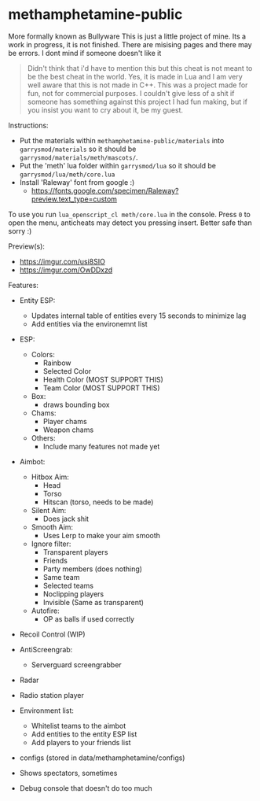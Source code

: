 # methamphetamine-public

More formally known as Bullyware
This is just a little project of mine. Its a work in progress, it is not finished. There are misising pages and there may be errors.
I dont mind if someone doesn't like it

> Didn't think that i'd have to mention this but this cheat is not meant to be the best cheat in the world. Yes, it is made in Lua and I am very well aware that this is not made in C++. This was a project made for fun, not for commercial purposes. I couldn't give less of a shit if someone has something against this project I had fun making, but if you insist you want to cry about it, be my guest.

Instructions:
- Put the materials within `methamphetamine-public/materials` into `garrysmod/materials` so it should be `garrysmod/materials/meth/mascots/`. 
- Put the 'meth' lua folder within `garrysmod/lua` so it should be `garrysmod/lua/meth/core.lua`
- Install 'Raleway' font from google :)
    - https://fonts.google.com/specimen/Raleway?preview.text_type=custom



To use you run `lua_openscript_cl meth/core.lua` in the console.
Press `0` to open the menu, anticheats may detect you pressing insert. Better safe than sorry :)

Preview(s):
- https://imgur.com/usi8SIO
- https://imgur.com/OwDDxzd

Features:
- Entity ESP:
    - Updates internal table of entities every 15 seconds to minimize lag
    - Add entities via the environemnt list
- ESP:
    - Colors:
        - Rainbow
        - Selected Color
        - Health Color (MOST SUPPORT THIS)
        - Team Color (MOST SUPPORT THIS)
    - Box:
        - draws bounding box
    - Chams:
        - Player chams
        - Weapon chams
    - Others:
        - Include many features not made yet
- Aimbot:
    - Hitbox Aim:
        - Head
        - Torso
        - Hitscan (torso, needs to be made)
    - Silent Aim:
        - Does jack shit
    - Smooth Aim:
        - Uses Lerp to make your aim smooth
    - Ignore filter:
        - Transparent players
        - Friends
        - Party members (does nothing)
        - Same team
        - Selected teams
        - Noclipping players
        - Invisible (Same as transparent)
    - Autofire:
        - OP as balls if used correctly
    
- Recoil Control (WIP)
- AntiScreengrab:
    - Serverguard screengrabber
- Radar
- Radio station player
- Environment list:
    - Whitelist teams to the aimbot
    - Add entities to the entity ESP list
    - Add players to your friends list
- configs (stored in data/methamphetamine/configs)
- Shows spectators, sometimes
- Debug console that doesn't do too much

